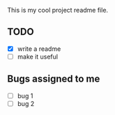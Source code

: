 This is my cool project readme file.

## TODO

- [x] write a readme
- [ ] make it useful

## Bugs assigned to me

- [ ] bug 1
- [ ] bug 2
